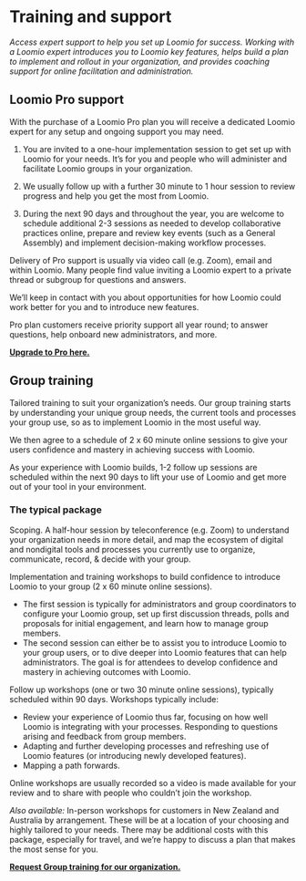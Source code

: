 # Training and support
_Access expert support to help you set up Loomio for success. Working with a Loomio expert introduces you to Loomio key features, helps build a plan to implement and rollout in your organization, and provides coaching support for online facilitation and administration._

## Loomio Pro support
With the purchase of a Loomio Pro plan you will receive a dedicated Loomio expert for any setup and ongoing support you may need.

1. You are invited to a one-hour implementation session to get set up with Loomio for your needs. It’s for you and people who will administer and facilitate Loomio groups in your organization.
 
2. We usually follow up with a further 30 minute to 1 hour session to review progress and help you get the most from Loomio. 

3. During the next 90 days and throughout the year, you are welcome to schedule additional 2-3 sessions as needed to develop collaborative practices online, prepare and review key events (such as a General Assembly) and implement decision-making workflow processes.

Delivery of Pro support is usually via video call (e.g. Zoom), email and within Loomio. Many people find value inviting a Loomio expert to a private thread or subgroup  for questions and answers.

We’ll keep in contact with you about opportunities for how Loomio could work better for you and to introduce new features. 

Pro plan customers receive priority support all year round; to answer questions, help onboard new administrators, and more.

**[Upgrade to Pro here.](https://www.loomio.com/upgrade)**

## Group training
Tailored training to suit your organization’s needs.  Our group training starts by understanding your unique group needs, the current tools and processes your group use, so as to implement Loomio in the most useful way.

We then agree to a schedule of 2 x 60 minute online sessions to give your users confidence and mastery in achieving success with Loomio.

As your experience with Loomio builds, 1-2 follow up sessions are scheduled within the next 90 days to lift your use of Loomio and get more out of your tool in your environment.

### The typical package

Scoping. A half-hour session by teleconference (e.g. Zoom) to understand your organization needs in more detail, and map the ecosystem of digital and nondigital tools and processes you currently use to organize, communicate, record, & decide with your group.

Implementation and training workshops to build confidence to introduce Loomio to your group (2 x 60 minute online sessions).  

- The first session is typically for administrators and group coordinators to configure your Loomio group, set up first discussion threads, polls and proposals for initial engagement, and learn how to manage group members.
- The second session can either be to assist you to introduce Loomio to your group users, or to dive deeper into Loomio features that can help administrators. The goal is for attendees to develop confidence and mastery in achieving outcomes with Loomio.

Follow up workshops (one or two 30 minute online sessions), typically scheduled within 90 days. Workshops typically include:

- Review your experience of Loomio thus far, focusing on how well Loomio is integrating with your processes. Responding to questions arising and feedback from group members.
- Adapting and further developing processes and refreshing use of Loomio features (or introducing newly developed features).
- Mapping a path forwards.

Online workshops are usually recorded so a video is made available for your review and to share with people who couldn’t join the workshop.

_Also available:_ In-person workshops for customers in New Zealand and Australia by arrangement. These will be at a location of your choosing and highly tailored to your needs. There may be additional costs with this package, especially for travel, and we’re happy to discuss a plan that makes the most sense for you.

**[Request Group training for our organization.](https://www.loomio.com/contact)**
